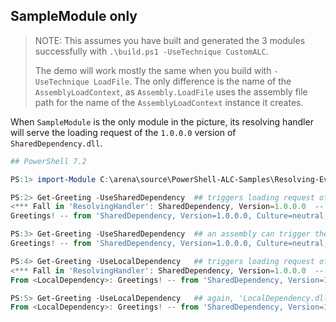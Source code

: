 ## SampleModule only

> NOTE: This assumes you have built and generated the 3 modules successfully with `.\build.ps1 -UseTechnique CustomALC`.
>
> The demo will work mostly the same when you build with `-UseTechnique LoadFile`.
The only difference is the name of the `AssemblyLoadContext`,
as `Assembly.LoadFile` uses the assembly file path for the name of the `AssemblyLoadContext` instance it creates.

When `SampleModule` is the only module in the picture,
its resolving handler will serve the loading request of the `1.0.0.0` version of `SharedDependency.dll`.

```powershell
## PowerShell 7.2

PS:1> import-Module C:\arena\source\PowerShell-ALC-Samples\Resolving-Event-with-ALC\bin\SampleModule\SampleModule.psd1

PS:2> Get-Greeting -UseSharedDependency  ## triggers loading request of 'SharedDependency' from 'Greeting.Commands.dll'.
<*** Fall in 'ResolvingHandler': SharedDependency, Version=1.0.0.0  -- Loaded! ***>
Greetings! -- from 'SharedDependency, Version=1.0.0.0, Culture=neutral, PublicKeyToken=null', loaded in 'MyCustomALC'

PS:3> Get-Greeting -UseSharedDependency  ## an assembly can trigger the loading of its reference assembly only once.
Greetings! -- from 'SharedDependency, Version=1.0.0.0, Culture=neutral, PublicKeyToken=null', loaded in 'MyCustomALC'

PS:4> Get-Greeting -UseLocalDependency   ## triggers loading request of 'SharedDependency' from 'LocalDependency.dll'.
<*** Fall in 'ResolvingHandler': SharedDependency, Version=1.0.0.0  -- Loaded! ***>
From <LocalDependency>: Greetings! -- from 'SharedDependency, Version=1.0.0.0, Culture=neutral, PublicKeyToken=null', loaded in 'MyCustomALC'

PS:5> Get-Greeting -UseLocalDependency   ## again, 'LocalDependency.dll' can trigger the loading of 'SharedDependency' only once.
From <LocalDependency>: Greetings! -- from 'SharedDependency, Version=1.0.0.0, Culture=neutral, PublicKeyToken=null', loaded in 'MyCustomALC'
```
